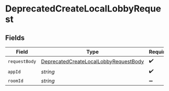 # DeprecatedCreateLocalLobbyRequest


## Fields

| Field                                                                                                | Type                                                                                                 | Required                                                                                             | Description                                                                                          |
| ---------------------------------------------------------------------------------------------------- | ---------------------------------------------------------------------------------------------------- | ---------------------------------------------------------------------------------------------------- | ---------------------------------------------------------------------------------------------------- |
| `requestBody`                                                                                        | [DeprecatedCreateLocalLobbyRequestBody](../../Models/Lobby/DeprecatedCreateLocalLobbyRequestBody.md) | :heavy_check_mark:                                                                                   | N/A                                                                                                  |
| `appId`                                                                                              | *string*                                                                                             | :heavy_check_mark:                                                                                   | N/A                                                                                                  |
| `roomId`                                                                                             | *string*                                                                                             | :heavy_minus_sign:                                                                                   | N/A                                                                                                  |